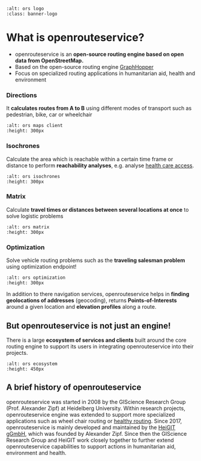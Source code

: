 
```{image} ../img/openrouteservice/openrouteservice_logo.png
:alt: ors logo
:class: banner-logo
```

# What is openrouteservice?

- openrouteservice is an **open-source routing engine based on open data from OpenStreetMap.**
- Based on the open-source routing engine [GraphHopper](www.graphhopper.com)
- Focus on specialized routing applications in humanitarian aid, health and environment


[comment]: # (|||)

### Directions 

It **calculates routes from A to B** using different modes of transport such as pedestrian, bike, car or wheelchair 

```{image} ../img/openrouteservice/clients.png
:alt: ors maps client
:height: 300px
```

[comment]: # (|||)

### Isochrones 

Calculate the area which is reachable within a certain time frame or distance to perform **reachability analyses**, e.g. analyse [health care access](../usecases/health_access.md).

```{image} ../img/openrouteservice/isochrones.png
:alt: ors isochrones
:height: 300px
```

[comment]: # (|||)

### Matrix 

Calculate **travel times or distances between several locations at once** to solve logistic problems  

```{image} ../img/openrouteservice/matrix.png
:alt: ors matrix
:height: 300px
```

[comment]: # (|||)

### Optimization 

Solve vehicle routing problems such as the **traveling salesman problem** using optimization endpoint!

```{image} ../img/openrouteservice/optimization.png
:alt: ors optimization
:height: 300px
```

[comment]: # (|||)

In addition to there navigation services, openrouteservice helps in **finding geolocations of addresses** (geocoding), returns **Points-of-Interests** around a given location and **elevation profiles** along a route. 

[comment]: # (|||)

## But openrouteservice is not just an engine!

There is a large **ecosystem of services and clients** built around the core routing engine to support its users in integrating openrouteservice into their projects.

```{image} ../img/openrouteservice/ors_ecosystem.png
:alt: ors ecosystem
:height: 450px
```

[comment]: # (|||)





## A brief history of openrouteservice

openrouteservice was started in 2008 by the GIScience Research Group (Prof. Alexander Zipf) at Heidelberg University. Within research projects, openrouteservice engine was extended to support more specialized applications such as wheel chair routing or [healthy routing](../usecases/green_routing.md). Since 2017, openrouteservice is mainly developed and maintained by the [HeiGIT gGmbH](www.heigit.org), which was founded by Alexander Zipf. Since then the GIScience Research Group and HeiGIT work closely together to further extend openrouteservice capabilities to support actions in humanitarian aid, environment and health.   

[comment]: # (|||)


